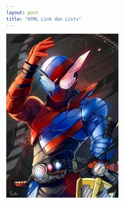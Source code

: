 ```yaml
---
layout: post
title: "HTML Link dan Lists"
---
```

<!-- ### penjelasan tentang link dan lists pada Html. -->


![HTML Link dan Lists](/assets/images/ridho.jpg)